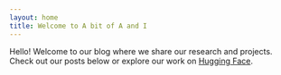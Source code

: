 ```yaml
---
layout: home
title: Welcome to A bit of A and I
---
```


Hello! Welcome to our blog where we share our research and projects. Check out our posts below or explore our work on [Hugging Face](https://huggingface.co/NECOUDBFM/Jellyfish).
